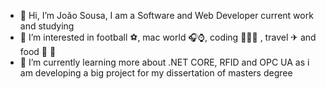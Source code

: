 - 👋 Hi, I’m João Sousa, I am a Software and Web Developer current work and studying
- 👀 I’m interested in football ⚽️, mac world 🎧⌚️, coding 👨🏽‍💻 , travel ✈ and food 🌮 🍔
- 🌱 I’m currently learning more about .NET CORE, RFID and OPC UA as i am developing a big project for my dissertation of masters degree
